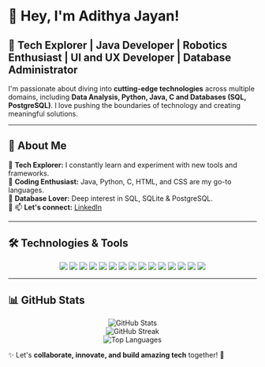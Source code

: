 # 👋 Hey, I'm Adithya Jayan!   

## 🚀 Tech Explorer | Java Developer | Robotics Enthusiast  | UI and UX Developer | Database Administrator

I'm passionate about diving into **cutting-edge technologies** across multiple domains, including **Data Analysis, Python, Java, C and Databases (SQL, PostgreSQL)**. I love pushing the boundaries of technology and creating meaningful solutions.  

---

## 🌟 About Me  
🔹 **Tech Explorer:** I constantly learn and experiment with new tools and frameworks.  
🔹 **Coding Enthusiast:** Java, Python, C, HTML, and CSS are my go-to languages.  
🔹 **Database Lover:** Deep interest in SQL, SQLite & PostgreSQL.   
🔹 📫 **Let's connect:** [LinkedIn](https://www.linkedin.com/in/adithya-jayan-63941121b)  

---

## 🛠️ Technologies & Tools  
<p align="center">
  <img src="https://img.shields.io/badge/Java-%23ED8B00.svg?style=for-the-badge&logo=openjdk&logoColor=white" />
  <img src="https://img.shields.io/badge/Python-%233776AB.svg?style=for-the-badge&logo=python&logoColor=white" />
  <img src="https://img.shields.io/badge/C-%2300599C.svg?style=for-the-badge&logo=c&logoColor=white" />
  <img src="https://img.shields.io/badge/SQL-%2300599C.svg?style=for-the-badge&logo=database&logoColor=white" />
  <img src="https://img.shields.io/badge/SQLite-%23003B57.svg?style=for-the-badge&logo=sqlite&logoColor=white" />
  <img src="https://img.shields.io/badge/PostgreSQL-%23336791.svg?style=for-the-badge&logo=postgresql&logoColor=white" />
  <img src="https://img.shields.io/badge/Dart-%230175C2.svg?style=for-the-badge&logo=dart&logoColor=white" />
  <img src="https://img.shields.io/badge/Flutter-%2302569B.svg?style=for-the-badge&logo=flutter&logoColor=white" />
  <img src="https://img.shields.io/badge/JavaScript-%23F7DF1E.svg?style=for-the-badge&logo=javascript&logoColor=black" />
  <img src="https://img.shields.io/badge/Data%20Analysis-%23007ACC.svg?style=for-the-badge&logo=tableau&logoColor=white" />
  <img src="https://img.shields.io/badge/HTML-%23E34F26.svg?style=for-the-badge&logo=html5&logoColor=white" />
  <img src="https://img.shields.io/badge/CSS-%231572B6.svg?style=for-the-badge&logo=css3&logoColor=white" />
  <img src="https://img.shields.io/badge/Figma-%23F24E1E.svg?style=for-the-badge&logo=figma&logoColor=white" />
  <img src="https://img.shields.io/badge/Microsoft%20Excel-%23217346.svg?style=for-the-badge&logo=microsoft-excel&logoColor=white" />
  <img src="https://img.shields.io/badge/Microsoft%20PowerPoint-%23B7472A.svg?style=for-the-badge&logo=microsoft-powerpoint&logoColor=white" />
</p>

---

## 📊 GitHub Stats  
<p align="center">
  <img src="https://github-readme-stats.vercel.app/api?username=YourGitHubUsername&show_icons=true&theme=tokyonight" alt="GitHub Stats" />
  <br>
  <img src="https://github-readme-streak-stats.herokuapp.com/?user=YourGitHubUsername&theme=tokyonight" alt="GitHub Streak" />
  <br>
  <img src="https://github-readme-stats.vercel.app/api/top-langs/?username=YourGitHubUsername&layout=compact&theme=tokyonight" alt="Top Languages" />
</p>

✨ Let's **collaborate, innovate, and build amazing tech** together! 🚀


